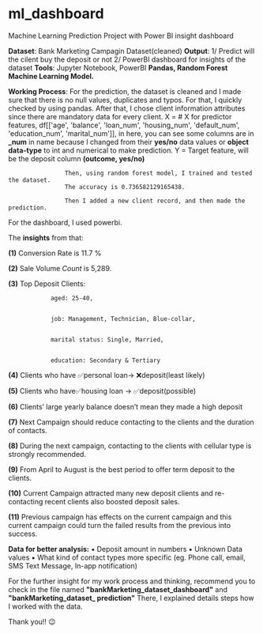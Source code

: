 # ml_dashboard
Machine Learning Prediction Project with Power BI insight dashboard

**Dataset**: Bank Marketing Campagin Dataset(cleaned) 
**Output**: 1/ Predict will the cilent buy the deposit or not
        2/ PowerBI dashboard for insights of the dataset 
**Tools**: Jupyter Notebook, PowerBI
**Pandas, Random Forest Machine Learning Model.**

**Working Process**: For the prediction, the dataset is cleaned and I made sure that there is no null values, duplicates and typos. For that, I quickly checked by using pandas.
                    After that, I chose client information attributes since there are mandatory data for every client. 
                    X = # X for predictor features, df[['age', 'balance', 'loan_num', 'housing_num', 'default_num', 'education_num', 'marital_num']], in here, you can see some columns are in **_num** in name 
                    because I changed from their **yes/no** data values or **object data-type** to int and numerical to make prediction. 
                    Y = Target feature, will be the deposit column **(outcome, yes/no)**


                    Then, using random forest model, I trained and tested the dataset.
                    The accuracy is 0.736582129165438.

                    Then I added a new client record, and then made the prediction. 


For the dashboard, I used powerbi. 


The **insights** from that: 


**(1)** Conversion Rate is 11.7 % 


**(2)** Sale Volume *Count* is 5,289.


**(3)** Top Deposit Clients:


                aged: 25-40,  

                
                job: Management, Technician, Blue-collar, 

                
                marital status: Single, Married, 

                
                education: Secondary & Tertiary 

                
**(4)** Clients who have 
✅personal loan-> ❌deposit(least likely) 


**(5)** Clients who have✅housing loan   ->  ✅deposit(possible) 


**(6)** Clients’ large yearly balance doesn’t mean they made a high deposit 


**(7)** Next Campaign should reduce contacting to the clients and the duration of contacts. 


**(8)** During the next campaign, contacting to the clients with cellular type is strongly 
recommended. 


**(9)** From April to August is the best period to offer term deposit to the clients. 


**(10)** Current Campaign attracted many new deposit clients and re-contacting recent 
clients also boosted deposit sales.


**(11)** Previous campaign has effects on the current campaign and this current campaign 
could turn the failed results from the previous into success. 


 **Data for better analysis:**
▪ Deposit amount in numbers
▪ Unknown Data values
▪ What kind of contact types more specific 
(eg. Phone call, email, SMS Text Message, In-app notification) 

For the further insight for my work process and thinking, recommend you to check in the file named **"bankMarketing_dataset_dashboard"** and **"bankMarketing_dataset_ prediction"**
   There, I explained details steps how I worked with the data.
   
   Thank you!! 😉

                    

